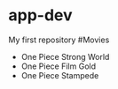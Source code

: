 # app-dev
 My first repository
 #Movies
- One Piece Strong World
- One Piece Film Gold
- One Piece Stampede
